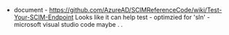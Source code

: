 - document - https://github.com/AzureAD/SCIMReferenceCode/wiki/Test-Your-SCIM-Endpoint
Looks like it can help test - optimzied for 'sln' - microsoft visual studio code maybe . . 